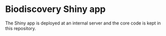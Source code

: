 # Biodiscovery Shiny app

The Shiny app is deployed at an internal server and the core code is kept in this repository.

